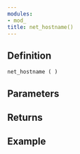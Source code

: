```yaml
---
modules:
- mod_
title: net_hostname()
---
```


## Definition

    net_hostname ( )

## Parameters

## Returns

## Example

```
```

